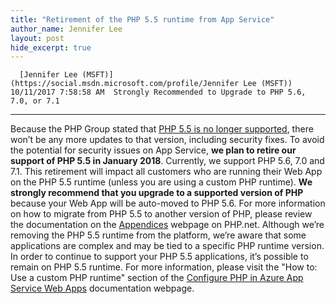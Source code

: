 ```yaml
---
title: "Retirement of the PHP 5.5 runtime from App Service"
author_name: Jennifer Lee 
layout: post
hide_excerpt: true
---
```

      [Jennifer Lee (MSFT)](https://social.msdn.microsoft.com/profile/Jennifer Lee (MSFT))  10/11/2017 7:58:58 AM  Strongly Recommended to Upgrade to PHP 5.6, 7.0, or 7.1
-------------------------------------------------------

 Because the PHP Group stated that [PHP 5.5 is no longer supported](http://php.net/supported-versions.php), there won’t be any more updates to that version, including security fixes. To avoid the potential for security issues on App Service, **we plan to retire our support of PHP 5.5 in January 2018**. Currently, we support PHP 5.6, 7.0 and 7.1. This retirement will impact all customers who are running their Web App on the PHP 5.5 runtime (unless you are using a custom PHP runtime). **We strongly recommend that you upgrade to a supported version of PHP** because your Web App will be auto-moved to PHP 5.6. For more information on how to migrate from PHP 5.5 to another version of PHP, please review the documentation on the [Appendices](http://php.net/manual/en/appendices.php) webpage on PHP.net.   Although we’re removing the PHP 5.5 runtime from the platform, we’re aware that some applications are complex and may be tied to a specific PHP runtime version. In order to continue to support your PHP 5.5 applications, it’s possible to remain on PHP 5.5 runtime. For more information, please visit the "How to: Use a custom PHP runtime" section of the [Configure PHP in Azure App Service Web Apps](https://docs.microsoft.com/en-us/azure/app-service/web-sites-php-configure) documentation webpage.       